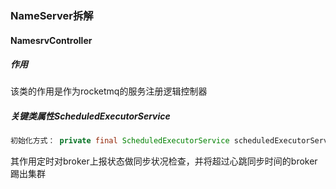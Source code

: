 ### NameServer拆解

#### NamesrvController
##### 作用

该类的作用是作为rocketmq的服务注册逻辑控制器

##### 关键类属性ScheduledExecutorService

```Java
初始化方式： private final ScheduledExecutorService scheduledExecutorService = Executors.newSingleThreadScheduledExecutor(new ThreadFactoryImpl("NSScheduledThread"));
```

其作用定时对broker上报状态做同步状况检查，并将超过心跳同步时间的broker踢出集群

